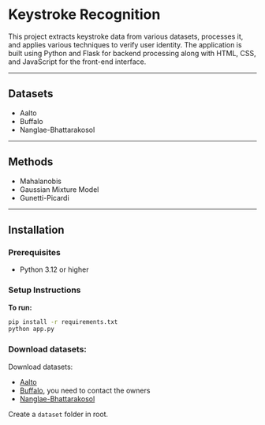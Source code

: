 # Keystroke Recognition

This project extracts keystroke data from various datasets, processes it, and applies various techniques to verify user identity. The application is built using Python and Flask for backend processing along with HTML, CSS, and JavaScript for the front-end interface.

---

## Datasets
- Aalto
- Buffalo
- Nanglae-Bhattarakosol

---

## Methods
- Mahalanobis
- Gaussian Mixture Model
- Gunetti-Picardi

---

## Installation

### Prerequisites

- Python 3.12 or higher

### Setup Instructions
**To run:**

   ```bash
   pip install -r requirements.txt
   python app.py
   ```

### Download datasets:

Download datasets: 
- [Aalto](https://userinterfaces.aalto.fi/136Mkeystrokes/)
- [Buffalo](https://www.buffalo.edu/cubs/research/datasets.html), you need to contact the owners
- [Nanglae-Bhattarakosol](https://figshare.com/articles/dataset/Keystroke_Dynamics_Data/27135000/1)

Create a ```dataset``` folder in root.

